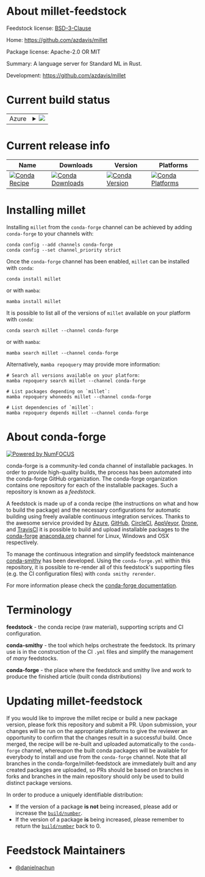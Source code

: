 About millet-feedstock
======================

Feedstock license: [BSD-3-Clause](https://github.com/conda-forge/millet-feedstock/blob/main/LICENSE.txt)

Home: https://github.com/azdavis/millet

Package license: Apache-2.0 OR MIT

Summary: A language server for Standard ML in Rust.

Development: https://github.com/azdavis/millet

Current build status
====================


<table>
    
  <tr>
    <td>Azure</td>
    <td>
      <details>
        <summary>
          <a href="https://dev.azure.com/conda-forge/feedstock-builds/_build/latest?definitionId=25324&branchName=main">
            <img src="https://dev.azure.com/conda-forge/feedstock-builds/_apis/build/status/millet-feedstock?branchName=main">
          </a>
        </summary>
        <table>
          <thead><tr><th>Variant</th><th>Status</th></tr></thead>
          <tbody><tr>
              <td>linux_64</td>
              <td>
                <a href="https://dev.azure.com/conda-forge/feedstock-builds/_build/latest?definitionId=25324&branchName=main">
                  <img src="https://dev.azure.com/conda-forge/feedstock-builds/_apis/build/status/millet-feedstock?branchName=main&jobName=linux&configuration=linux%20linux_64_" alt="variant">
                </a>
              </td>
            </tr><tr>
              <td>osx_64</td>
              <td>
                <a href="https://dev.azure.com/conda-forge/feedstock-builds/_build/latest?definitionId=25324&branchName=main">
                  <img src="https://dev.azure.com/conda-forge/feedstock-builds/_apis/build/status/millet-feedstock?branchName=main&jobName=osx&configuration=osx%20osx_64_" alt="variant">
                </a>
              </td>
            </tr><tr>
              <td>win_64</td>
              <td>
                <a href="https://dev.azure.com/conda-forge/feedstock-builds/_build/latest?definitionId=25324&branchName=main">
                  <img src="https://dev.azure.com/conda-forge/feedstock-builds/_apis/build/status/millet-feedstock?branchName=main&jobName=win&configuration=win%20win_64_" alt="variant">
                </a>
              </td>
            </tr>
          </tbody>
        </table>
      </details>
    </td>
  </tr>
</table>

Current release info
====================

| Name | Downloads | Version | Platforms |
| --- | --- | --- | --- |
| [![Conda Recipe](https://img.shields.io/badge/recipe-millet-green.svg)](https://anaconda.org/conda-forge/millet) | [![Conda Downloads](https://img.shields.io/conda/dn/conda-forge/millet.svg)](https://anaconda.org/conda-forge/millet) | [![Conda Version](https://img.shields.io/conda/vn/conda-forge/millet.svg)](https://anaconda.org/conda-forge/millet) | [![Conda Platforms](https://img.shields.io/conda/pn/conda-forge/millet.svg)](https://anaconda.org/conda-forge/millet) |

Installing millet
=================

Installing `millet` from the `conda-forge` channel can be achieved by adding `conda-forge` to your channels with:

```
conda config --add channels conda-forge
conda config --set channel_priority strict
```

Once the `conda-forge` channel has been enabled, `millet` can be installed with `conda`:

```
conda install millet
```

or with `mamba`:

```
mamba install millet
```

It is possible to list all of the versions of `millet` available on your platform with `conda`:

```
conda search millet --channel conda-forge
```

or with `mamba`:

```
mamba search millet --channel conda-forge
```

Alternatively, `mamba repoquery` may provide more information:

```
# Search all versions available on your platform:
mamba repoquery search millet --channel conda-forge

# List packages depending on `millet`:
mamba repoquery whoneeds millet --channel conda-forge

# List dependencies of `millet`:
mamba repoquery depends millet --channel conda-forge
```


About conda-forge
=================

[![Powered by
NumFOCUS](https://img.shields.io/badge/powered%20by-NumFOCUS-orange.svg?style=flat&colorA=E1523D&colorB=007D8A)](https://numfocus.org)

conda-forge is a community-led conda channel of installable packages.
In order to provide high-quality builds, the process has been automated into the
conda-forge GitHub organization. The conda-forge organization contains one repository
for each of the installable packages. Such a repository is known as a *feedstock*.

A feedstock is made up of a conda recipe (the instructions on what and how to build
the package) and the necessary configurations for automatic building using freely
available continuous integration services. Thanks to the awesome service provided by
[Azure](https://azure.microsoft.com/en-us/services/devops/), [GitHub](https://github.com/),
[CircleCI](https://circleci.com/), [AppVeyor](https://www.appveyor.com/),
[Drone](https://cloud.drone.io/welcome), and [TravisCI](https://travis-ci.com/)
it is possible to build and upload installable packages to the
[conda-forge](https://anaconda.org/conda-forge) [anaconda.org](https://anaconda.org/)
channel for Linux, Windows and OSX respectively.

To manage the continuous integration and simplify feedstock maintenance
[conda-smithy](https://github.com/conda-forge/conda-smithy) has been developed.
Using the ``conda-forge.yml`` within this repository, it is possible to re-render all of
this feedstock's supporting files (e.g. the CI configuration files) with ``conda smithy rerender``.

For more information please check the [conda-forge documentation](https://conda-forge.org/docs/).

Terminology
===========

**feedstock** - the conda recipe (raw material), supporting scripts and CI configuration.

**conda-smithy** - the tool which helps orchestrate the feedstock.
                   Its primary use is in the construction of the CI ``.yml`` files
                   and simplify the management of *many* feedstocks.

**conda-forge** - the place where the feedstock and smithy live and work to
                  produce the finished article (built conda distributions)


Updating millet-feedstock
=========================

If you would like to improve the millet recipe or build a new
package version, please fork this repository and submit a PR. Upon submission,
your changes will be run on the appropriate platforms to give the reviewer an
opportunity to confirm that the changes result in a successful build. Once
merged, the recipe will be re-built and uploaded automatically to the
`conda-forge` channel, whereupon the built conda packages will be available for
everybody to install and use from the `conda-forge` channel.
Note that all branches in the conda-forge/millet-feedstock are
immediately built and any created packages are uploaded, so PRs should be based
on branches in forks and branches in the main repository should only be used to
build distinct package versions.

In order to produce a uniquely identifiable distribution:
 * If the version of a package **is not** being increased, please add or increase
   the [``build/number``](https://docs.conda.io/projects/conda-build/en/latest/resources/define-metadata.html#build-number-and-string).
 * If the version of a package **is** being increased, please remember to return
   the [``build/number``](https://docs.conda.io/projects/conda-build/en/latest/resources/define-metadata.html#build-number-and-string)
   back to 0.

Feedstock Maintainers
=====================

* [@danielnachun](https://github.com/danielnachun/)

